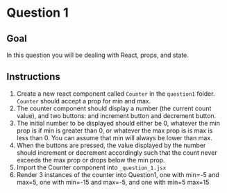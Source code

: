 # Question 1

## Goal
In this question you will be dealing with React, props, and state.

## Instructions
1. Create a new react component called `Counter` in the `question1` folder. `Counter` should accept a prop for min and max.
1. The counter component should display a number (the current count value), and two buttons: and increment button and decrement button.
1. The initial number to be displayed should either be 0, whatever the min prop is if min is greater than 0, or whatever the max prop is is max is less than 0. You can assume that min will always be lower than max.
1. When the buttons are pressed, the value displayed by the number should increment or decrement accordingly such that the count never exceeds the max prop or drops below the min prop.
1. Import the Counter component into `_question_1.jsx`
1. Render 3 instances of the counter into Question1, one with min=-5 and max=5, one with min=-15 and max=-5, and one with min=5 max=15